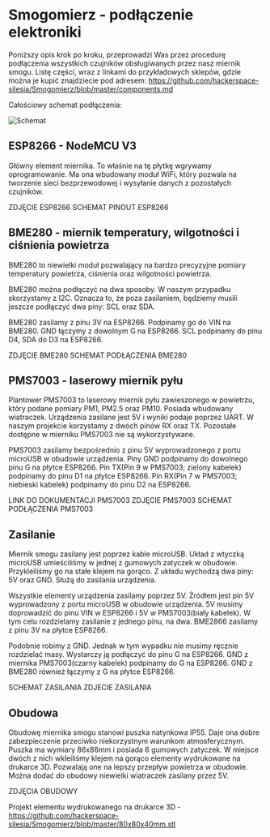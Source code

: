 # Smogomierz - podłączenie elektroniki

Poniższy opis krok po kroku, przeprowadzi Was przez procedurę podłączenia wszystkich czujników obsługiwanych przez nasz miernik smogu. Listę części, wraz z linkami do przykładowych sklepów, gdzie można je kupić znajdziecie pod adresem: https://github.com/hackerspace-silesia/Smogomierz/blob/master/components.md

Całościowy schemat podłączenia:

![Schemat](https://raw.githubusercontent.com/hackerspace-silesia/Smogomierz/master/schemat.png)

## ESP8266 - NodeMCU V3

Główny element miernika. To właśnie na tę płytkę wgrywamy oprogramowanie. Ma ona wbudowany moduł WiFi, który pozwala na tworzenie sieci bezprzewodowej i wysyłanie danych z pozostałych czujników.

ZDJĘCIE ESP8266
SCHEMAT PINOUT ESP8266

## BME280 - miernik temperatury, wilgotności i ciśnienia powietrza

BME280 to niewielki moduł pozwalający na bardzo precyzyjne pomiary temperatury powietrza, ciśnienia oraz wilgotności powietrza. 

BME280 można podłączyć na dwa sposoby. W naszym przypadku skorzystamy z I2C. Oznacza to, że poza zasilaniem, będziemy musili jeszcze podłączyć dwa piny: SCL oraz SDA. 

BME280 zasilamy z pinu 3V na ESP8266. Podpinamy go do VIN na BME280. GND łączymy z dowolnym G na ESP8266. SCL podpinamy do pinu D4, SDA do D3 na ESP8266.

ZDJĘCIE BME280
SCHEMAT PODŁĄCZENIA BME280

## PMS7003 - laserowy miernik pyłu

Plantower PMS7003 to laserowy miernik pyłu zawieszonego w powietrzu, który podane pomiary PM1, PM2.5 oraz PM10. Posiada wbudowany wiatraczek. Urządzenia zasilane jest 5V i wyniki podaje poprzez UART. W naszym projekcie korzystamy z dwóch pinów RX oraz TX. Pozostałe dostępne w mierniku PMS7003 nie są wykorzystywane.

PMS7003 zasilamy bezpośrednio z pinu 5V wyprowadzonego z portu microUSB w obudowie urządzenia. Piny GND podpinamy do dowolnego pinu G na płytce ESP8266. Pin TX(Pin 9 w PMS7003; zielony kabelek) podpinamy do pinu D1 na płytce ESP8266. Pin RX(Pin 7 w PMS7003; niebieski kabelek) podpinamy do pinu D2 na ESP8266.

LINK DO DOKUMENTACJI PMS7003
ZDJĘCIE PMS7003
SCHEMAT PODŁĄCZENIA PMS7003

## Zasilanie

Miernik smogu zasilany jest poprzez kable microUSB. Układ z wtyczką microUSB umieściliśmy w jednej z gumowych zatyczek w obudowie. Przykleiliśmy go na stałe klejem na gorąco. Z układu wychodzą dwa piny: 5V oraz GND. Służą do zasilania urządzenia.

Wszystkie elementy urządzenia zasilamy poprzez 5V. Źródłem jest pin 5V wyprowadzony z portu microUSB w obudowie urządzenia. 5V musimy doprowadzić do pinu VIN w ESP8266 i 5V w PMS7003(biały kabelek). W tym celu rozdzielamy zasilanie z jednego pinu, na dwa. BME2866 zasilamy z pinu 3V na płytce ESP8266.

Podobnie robimy z GND. Jednak w tym wypadku nie musimy ręcznie rozdzielać masy. Wystarczy ją podłączyć do pinu G na ESP8266. GND z miernika PMS7003(czarny kabelek) podpinamy do G na ESP8266. GND z BME280 również łączymy z G na płytce ESP8266.

SCHEMAT ZASILANIA
ZDJECIE ZASILANIA

## Obudowa

Obudowę miernika smogu stanowi puszka natynkowa IP55. Daje ona dobre zabezpieczenie przeciwko niekorzystnym warunkom atmosferycznym. Puszka ma wymiary 86x86mm i posiada 6 gumowych zatyczek. W miejsce dwóch z nich wkleiliśmy klejem na gorąco elementy wydrukowane na drukarce 3D. Pozwalają one na lepszy przepływ powietrza w obudowie. Można dodać do obudowy niewielki wiatraczek zasilany przez 5V.

ZDJĘCIA OBUDOWY

Projekt elementu wydrukowanego na drukarce 3D - https://github.com/hackerspace-silesia/Smogomierz/blob/master/80x80x40mm.stl
